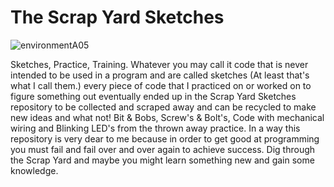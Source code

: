 # The Scrap Yard Sketches

![environmentA05](https://user-images.githubusercontent.com/87259615/236672979-db63b371-e463-4d0e-9669-a7c2d20cc969.jpg)

Sketches, Practice, Training. Whatever you may call it code that is never intended to be used in a program and are called sketches (At least that's what I call them.)
every piece of code that I practiced on or worked on to figure something out eventually ended up in the Scrap Yard Sketches repository to be collected and scraped away
and can be recycled to make new ideas and what not! Bit & Bobs, Screw's & Bolt's, Code with mechanical wiring and Blinking LED's from the thrown away practice. In a way this
repository is very dear to me because in order to get good at programming you must fail and fail over and over again to achieve success. Dig through the Scrap Yard and maybe you
might learn something new and gain some knowledge.
